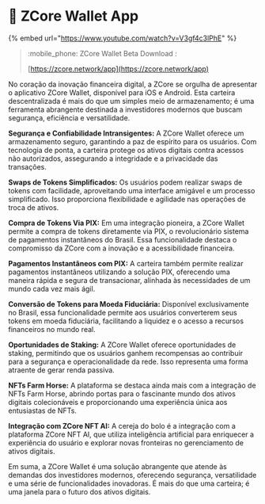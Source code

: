 # 📱 ZCore Wallet App

{% embed url="https://www.youtube.com/watch?v=V3gf4c3lPhE" %}

> :mobile\_phone: ZCore Wallet Beta Download :&#x20;
>
> [https://zcore.network/app](https://zcore.network/app)

No coração da inovação financeira digital, a ZCore se orgulha de apresentar o aplicativo ZCore Wallet, disponível para iOS e Android. Esta carteira descentralizada é mais do que um simples meio de armazenamento; é uma ferramenta abrangente destinada a investidores modernos que buscam segurança, eficiência e versatilidade.

**Segurança e Confiabilidade Intransigentes:** A ZCore Wallet oferece um armazenamento seguro, garantindo a paz de espírito para os usuários. Com tecnologia de ponta, a carteira protege os ativos digitais contra acessos não autorizados, assegurando a integridade e a privacidade das transações.

**Swaps de Tokens Simplificados:** Os usuários podem realizar swaps de tokens com facilidade, aproveitando uma interface amigável e um processo simplificado. Isso proporciona flexibilidade e agilidade nas operações de troca de ativos.

**Compra de Tokens Via PIX:** Em uma integração pioneira, a ZCore Wallet permite a compra de tokens diretamente via PIX, o revolucionário sistema de pagamentos instantâneos do Brasil. Essa funcionalidade destaca o compromisso da ZCore com a inovação e a acessibilidade financeira.

**Pagamentos Instantâneos com PIX:** A carteira também permite realizar pagamentos instantâneos utilizando a solução PIX, oferecendo uma maneira rápida e segura de transacionar, alinhada às necessidades de um mundo cada vez mais ágil.

**Conversão de Tokens para Moeda Fiduciária:** Disponível exclusivamente no Brasil, essa funcionalidade permite aos usuários converterem seus tokens em moeda fiduciária, facilitando a liquidez e o acesso a recursos financeiros no mundo real.

**Oportunidades de Staking:** A ZCore Wallet oferece oportunidades de staking, permitindo que os usuários ganhem recompensas ao contribuir para a segurança e operacionalidade da rede. Isso representa uma forma atraente de gerar renda passiva.

**NFTs Farm Horse:** A plataforma se destaca ainda mais com a integração de NFTs Farm Horse, abrindo portas para o fascinante mundo dos ativos digitais colecionáveis e proporcionando uma experiência única aos entusiastas de NFTs.

**Integração com ZCore NFT AI:** A cereja do bolo é a integração com a plataforma ZCore NFT AI, que utiliza inteligência artificial para enriquecer a experiência do usuário e explorar novas fronteiras no gerenciamento de ativos digitais.

Em suma, a ZCore Wallet é uma solução abrangente que atende às demandas dos investidores modernos, oferecendo segurança, versatilidade e uma série de funcionalidades inovadoras. É mais do que uma carteira; é uma janela para o futuro dos ativos digitais.
